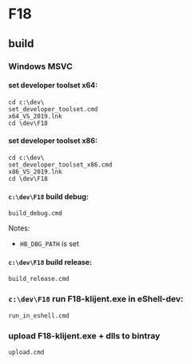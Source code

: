 # F18

## build

### Windows MSVC

#### set developer toolset x64:

    cd c:\dev\
    set_developer_toolset.cmd
    x64_VS_2019.lnk
    cd \dev\F18

#### set developer toolset x86:

    cd c:\dev\
    set_developer_toolset_x86.cmd
    x86_VS_2019.lnk
    cd \dev\F18

#### `c:\dev\F18` build debug:

    build_debug.cmd

Notes:
- `HB_DBG_PATH` is set

#### `c:\dev\F18` build release:

    build_release.cmd

### `c:\dev\F18` run F18-klijent.exe in eShell-dev:

    run_in_eshell.cmd

### upload F18-klijent.exe + dlls to bintray

    upload.cmd


 